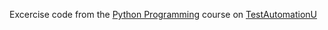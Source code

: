 Excercise code from the [Python Programming](https://testautomationu.applitools.com/python-tutorial/) course on [TestAutomationU](https://testautomationu.applitools.com/)